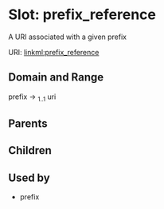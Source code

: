 
# Slot: prefix_reference


A URI associated with a given prefix

URI: [linkml:prefix_reference](https://w3id.org/linkml/prefix_reference)


## Domain and Range

prefix &#8594;  <sub>1..1</sub> uri

## Parents


## Children


## Used by

 * prefix
